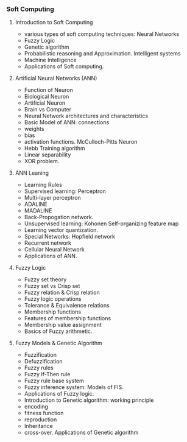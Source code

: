 ### Soft Computing

1. Introduction to Soft Computing

   - various types of soft computing techniques: Neural Networks
   - Fuzzy Logic
   - Genetic algorithm
   - Probabilistic reasoning and Approximation. Intelligent systems
   - Machine Intelligence
   - Applications of Soft computing.

2. Artificial Neural Networks (ANN)

   - Function of Neuron
   - Biological Neuron
   - Artificial Neuron
   - Brain vs Computer
   - Neural Network architectures and characteristics
   - Basic Model of ANN: connections
   - weights
   - bias
   - activation functions. McCulloch-Pitts Neuron
   - Hebb Training algorithm
   - Linear separability
   - XOR problem.

3. ANN Leaning

   - Learning Rules
   - Supervised learning: Perceptron
   - Multi-layer perceptron
   - ADALINE
   - MADALINE
   - Back-Propogation network.
   - Unsupervised learning: Kohonen Self-organizing feature map
   - Learning vector quantization.
   - Special Networks: Hopfield network
   - Recurrent network
   - Cellular Neural Network
   - Applications of ANN.

4. Fuzzy Logic

   - Fuzzy set theory
   - Fuzzy set vs Crisp set
   - Fuzzy relation & Crisp relation
   - Fuzzy logic operations
   - Tolerance & Equivalence relations
   - Membership functions
   - Features of membership functions
   - Membership value assignment
   - Basics of Fuzzy arithmetic.

5. Fuzzy Models & Genetic Algorithm

   - Fuzzification
   - Defuzzification
   - Fuzzy rules
   - Fuzzy If-Then rule
   - Fuzzy rule base system
   - Fuzzy inference system: Models of FIS.
   - Applications of Fuzzy logic.
   - Introduction to Genetic algorithm: working principle
   - encoding
   - fitness function
   - reproduction
   - Inheritance
   - cross-over. Applications of Genetic algorithm
